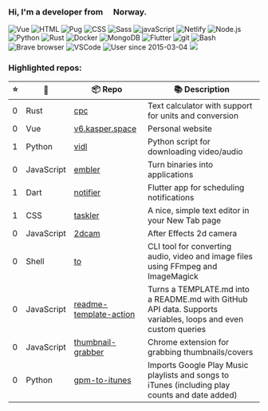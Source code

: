 ### Hi, I'm a developer from <img src="https://image.flaticon.com/icons/svg/197/197579.svg" width="13" /> Norway.

<p>
  <img alt="Vue" src="https://img.shields.io/badge/-Vue-63B587?style=flat-square&logo=vue.js&logoColor=white" />
  <img alt="HTML" src="https://img.shields.io/badge/-HTML-E34F26?style=flat-square&logo=html5&logoColor=white" />
  <img alt="Pug" src="https://img.shields.io/badge/-Pug-9F6758?style=flat-square&logo=html5&logoColor=white" />
  <img alt="CSS" src="https://img.shields.io/badge/-CSS3-448AC0?style=flat-square&logo=css3&logoColor=white" />
  <img alt="Sass" src="https://img.shields.io/badge/-Sass-CC6699?style=flat-square&logo=sass&logoColor=white" />
  <img alt="javaScript" src="https://img.shields.io/badge/-JavaScript-DABD4D?style=flat-square&logo=html5&logoColor=white" />
  <img alt="Netlify" src="https://img.shields.io/badge/-Netlify-5EA7BA?style=flat-square&logo=netlify&logoColor=white" />
  <img alt="Node.js" src="https://img.shields.io/badge/-Nodejs-43853d?style=flat-square&logo=Node.js&logoColor=white" />
  <img alt="Python" src="https://img.shields.io/badge/-Python-4F7CAA?style=flat-square&logo=python&logoColor=white" />
  <img alt="Rust" src="https://img.shields.io/badge/-Rust-000000?style=flat-square&logo=rust&logoColor=white" />
  <img alt="Docker" src="https://img.shields.io/badge/-Docker-46a2f1?style=flat-square&logo=docker&logoColor=white" />
  <img alt="MongoDB" src="https://img.shields.io/badge/-MongoDB-13aa52?style=flat-square&logo=mongodb&logoColor=white" />
  <img alt="Flutter" src="https://img.shields.io/badge/-Flutter-3E89F5?style=flat-square&logo=flutter&logoColor=white" />
  <img alt="git" src="https://img.shields.io/badge/-Git-F05032?style=flat-square&logo=git&logoColor=white" />
  <img alt="Bash" src="https://img.shields.io/badge/-Bash-2B3136?style=flat-square&logo=gnu-bash&logoColor=white" />
  <img alt="Brave browser" src="https://img.shields.io/badge/-Brave_Browser-FB542B?style=flat-square&logo=brave&logoColor=white" />
  <img alt="VSCode" src="https://img.shields.io/badge/-VSCode-3277B4?style=flat-square&logo=visual-studio-code&logoColor=white" />
  <img alt="User since 2015-03-04" src="https://img.shields.io/badge/Joined-2015--03--04-2eb872?style=flat-square&logo=github&logoColor=white&labelColor=2f3438" />
  <img src="https://gpvc.arturio.dev/probablykasper" />
</p>

### Highlighted repos:


| ⭐️ | 🧰 | 📦 Repo       | 📚 Description |
| -- | -- | ------------ | -------------- |
| 0 | Rust | [cpc](https://github.com/probablykasper/cpc) | Text calculator with support for units and conversion |
| 0 | Vue | [v6.kasper.space](https://github.com/probablykasper/v6.kasper.space) | Personal website |
| 1 | Python | [vidl](https://github.com/probablykasper/vidl) | Python script for downloading video/audio |
| 0 | JavaScript | [embler](https://github.com/probablykasper/embler) | Turn binaries into applications |
| 1 | Dart | [notifier](https://github.com/probablykasper/notifier) | Flutter app for scheduling notifications |
| 1 | CSS | [taskler](https://github.com/probablykasper/taskler) | A nice, simple text editor in your New Tab page |
| 0 | JavaScript | [2dcam](https://github.com/probablykasper/2dcam) | After Effects 2d camera |
| 0 | Shell | [to](https://github.com/probablykasper/to) | CLI tool for converting audio, video and image files using FFmpeg and ImageMagick |
| 0 | JavaScript | [readme-template-action](https://github.com/probablykasper/readme-template-action) | Turns a TEMPLATE.md into a README.md with GitHub API data. Supports variables, loops and even custom queries |
| 0 | JavaScript | [thumbnail-grabber](https://github.com/probablykasper/thumbnail-grabber) | Chrome extension for grabbing thumbnails/covers |
| 0 | Python | [gpm-to-itunes](https://github.com/probablykasper/gpm-to-itunes) | Imports Google Play Music playlists and songs to iTunes (including play counts and date added) |
